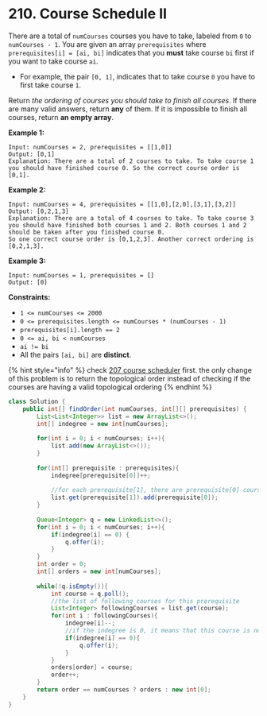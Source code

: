 # 210. Course Schedule II



There are a total of `numCourses` courses you have to take, labeled from `0` to `numCourses - 1`. You are given an array `prerequisites` where `prerequisites[i] = [ai, bi]` indicates that you **must** take course `bi` first if you want to take course `ai`.

* For example, the pair `[0, 1]`, indicates that to take course `0` you have to first take course `1`.

Return _the ordering of courses you should take to finish all courses_. If there are many valid answers, return **any** of them. If it is impossible to finish all courses, return **an empty array**.

&#x20;

**Example 1:**

```
Input: numCourses = 2, prerequisites = [[1,0]]
Output: [0,1]
Explanation: There are a total of 2 courses to take. To take course 1 you should have finished course 0. So the correct course order is [0,1].
```

**Example 2:**

```
Input: numCourses = 4, prerequisites = [[1,0],[2,0],[3,1],[3,2]]
Output: [0,2,1,3]
Explanation: There are a total of 4 courses to take. To take course 3 you should have finished both courses 1 and 2. Both courses 1 and 2 should be taken after you finished course 0.
So one correct course order is [0,1,2,3]. Another correct ordering is [0,2,1,3].
```

**Example 3:**

```
Input: numCourses = 1, prerequisites = []
Output: [0]
```

&#x20;

**Constraints:**

* `1 <= numCourses <= 2000`
* `0 <= prerequisites.length <= numCourses * (numCourses - 1)`
* `prerequisites[i].length == 2`
* `0 <= ai, bi < numCourses`
* `ai != bi`
* All the pairs `[ai, bi]` are **distinct**.

{% hint style="info" %}
check [207 course scheduler](207.-course-schedule-i.md) first. the only change of this problem is to return the topological order instead of checking if the courses are having a valid topological ordering
{% endhint %}

```java
class Solution {
    public int[] findOrder(int numCourses, int[][] prerequisites) {
        List<List<Integer>> list = new ArrayList<>();
        int[] indegree = new int[numCourses];
        
        for(int i = 0; i < numCourses; i++){
            list.add(new ArrayList<>());
        }
        
        for(int[] prerequisite : prerequisites){
            indegree[prerequisite[0]]++;
            
            //for each prerequisite[1], there are prerequisite[0] course following it
            list.get(prerequisite[1]).add(prerequisite[0]);
        }
        
        Queue<Integer> q = new LinkedList<>();
        for(int i = 0; i < numCourses; i++){
            if(indegree[i] == 0) {
                q.offer(i);
            }
        }
        int order = 0;
        int[] orders = new int[numCourses];
        
        while(!q.isEmpty()){
            int course = q.poll();
            //the list of following courses for this prerequisite
            List<Integer> followingCourses = list.get(course);
            for(int i : followingCourses){
                indegree[i]--;
                //if the indegree is 0, it means that this course is nolonger having prerequisite
                if(indegree[i] == 0){
                    q.offer(i);
                }
            }
            orders[order] = course;
            order++;
        }
        return order == numCourses ? orders : new int[0];
    }
}
```
